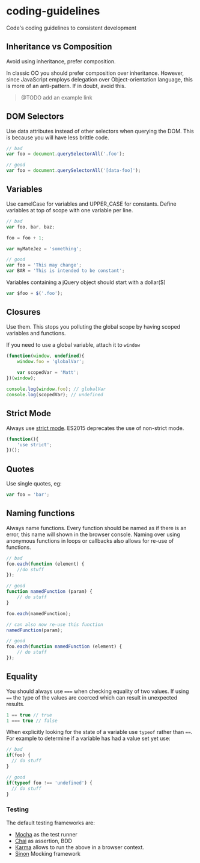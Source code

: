 # coding-guidelines
Code's coding guidelines to consistent development

## Inheritance vs Composition

Avoid using inheritance, prefer composition.

In classic OO you should prefer composition over inheritance. However, since JavaScript employs delegation over Object-orientation language, this is more of an anti-pattern. If in doubt, avoid this.

> @TODO add an example link

## DOM Selectors
Use data attributes instead of other selectors when querying the DOM. This is because you will have less brittle code.

```javascript
// bad 
var foo = document.querySelectorAll('.foo');

// good
var foo = document.querySelectorAll('[data-foo]');
```

## Variables
Use camelCase for variables and UPPER_CASE for constants. Define variables at top of scope with one variable per line.

```javascript
// bad
var foo, bar, baz;

foo = foo + 1;

var myMateJez = 'something';

// good
var foo = 'This may change';
var BAR = 'This is intended to be constant';
```

Variables containing a jQuery object should start with a dollar($)

```javascript
var $foo = $('.foo');
```

## Closures
Use them. This stops you polluting the global scope by having scoped variables and functions. 

If you need to use a global variable, attach it to `window` 

```javascript
(function(window, undefined){
	window.foo = 'globalVar';
	
	var scopedVar = 'Matt';
})(window);

console.log(window.foo); // globalVar
console.log(scopedVar); // undefined
```

## Strict Mode
Always use [strict mode](https://developer.mozilla.org/en-US/docs/Web/JavaScript/Reference/Strict_mode). ES2015 deprecates the use of non-strict mode.
```javascript
(function(){
	'use strict';
})();
```

## Quotes
Use single quotes, eg:
```javascript
var foo = 'bar';
```

## Naming functions
Always name functions. Every function should be named as if there is an error, this name will shown in the browser console. Naming over using anonymous functions in loops or callbacks also allows for re-use of functions.
```javascript
// bad
foo.each(function (element) {
	//do stuff
});

// good
function namedFunction (param) {
	// do stuff
}

foo.each(namedFunction);

// can also now re-use this function
namedFunction(param);

// good 
foo.each(function namedFunction (element) {
	// do stuff
});

```

## Equality

You should always use `===` when checking equality of two values. If using `==` the type of the values are coerced which can result in unexpected results.

```js
1 == true // true
1 === true // false
```
When explicitly looking for the state of a variable use `typeof` rather than `==`. For example to determine if a variable has had a value set yet use:

```js
// bad
if(foo) {
  // do stuff
}

// good
if(typeof foo !== 'undefined') {
  // do stuff
}
```

### Testing

The default testing frameworks are:

* [Mocha](https://mochajs.org/) as the test runner
* [Chai](http://chaijs.com/) as assertion, BDD
* [Karma](https://karma-runner.github.io/0.13/index.html) allows to run the above in a browser context.
* [Sinon](http://sinonjs.org/) Mocking framework
